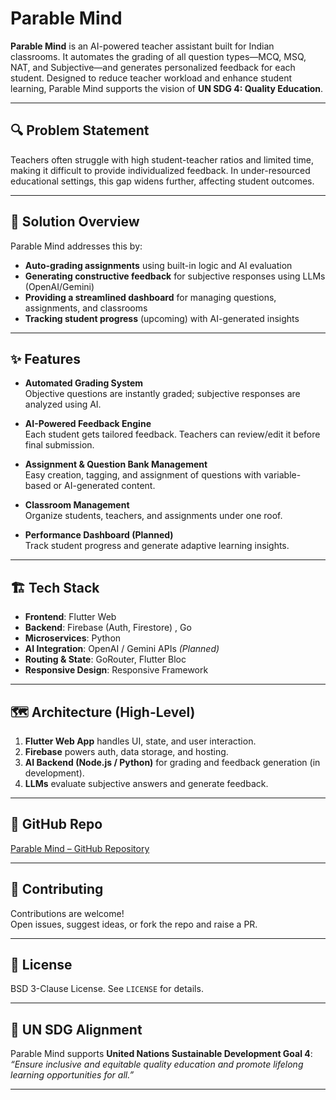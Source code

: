# Parable Mind

**Parable Mind** is an AI-powered teacher assistant built for Indian classrooms. It automates the grading of all question types—MCQ, MSQ, NAT, and Subjective—and generates personalized feedback for each student. Designed to reduce teacher workload and enhance student learning, Parable Mind supports the vision of **UN SDG 4: Quality Education**.

---

## 🔍 Problem Statement

Teachers often struggle with high student-teacher ratios and limited time, making it difficult to provide individualized feedback. In under-resourced educational settings, this gap widens further, affecting student outcomes.

---

## 🎯 Solution Overview

Parable Mind addresses this by:
- **Auto-grading assignments** using built-in logic and AI evaluation
- **Generating constructive feedback** for subjective responses using LLMs (OpenAI/Gemini)
- **Providing a streamlined dashboard** for managing questions, assignments, and classrooms
- **Tracking student progress** (upcoming) with AI-generated insights

---

## ✨ Features

- **Automated Grading System**  
  Objective questions are instantly graded; subjective responses are analyzed using AI.

- **AI-Powered Feedback Engine**  
  Each student gets tailored feedback. Teachers can review/edit it before final submission.

- **Assignment & Question Bank Management**  
  Easy creation, tagging, and assignment of questions with variable-based or AI-generated content.

- **Classroom Management**  
  Organize students, teachers, and assignments under one roof.

- **Performance Dashboard (Planned)**  
  Track student progress and generate adaptive learning insights.

---

## 🏗️ Tech Stack

- **Frontend**: Flutter Web  
- **Backend**: Firebase (Auth, Firestore) , Go
- **Microservices**: Python
- **AI Integration**: OpenAI / Gemini APIs *(Planned)*  
- **Routing & State**: GoRouter, Flutter Bloc  
- **Responsive Design**: Responsive Framework

---

## 🗺️ Architecture (High-Level)

1. **Flutter Web App** handles UI, state, and user interaction.
2. **Firebase** powers auth, data storage, and hosting.
3. **AI Backend (Node.js / Python)** for grading and feedback generation (in development).
4. **LLMs** evaluate subjective answers and generate feedback.

---

## 📁 GitHub Repo


[Parable Mind – GitHub Repository](https://github.com/HareNTortoise/Parable-Mind/)

---

## 🤝 Contributing

Contributions are welcome!  
Open issues, suggest ideas, or fork the repo and raise a PR.

---

## 📜 License

BSD 3-Clause License. See `LICENSE` for details.

---

## 📌 UN SDG Alignment

Parable Mind supports **United Nations Sustainable Development Goal 4**:  
*“Ensure inclusive and equitable quality education and promote lifelong learning opportunities for all.”*

---
